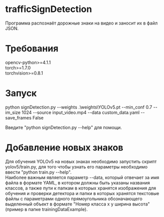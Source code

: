 # trafficSignDetection
Программа распознаёт дорожные знаки на видео и заносит их в файл JSON.

# Требования
opencv-python>=4.1.1<br />
torch>=1.7.0<br />
torchvision>=0.8.1

# Запуск
python signDetection.py --weights .\\weights\\YOLOv5.pt --min_conf 0.7 --im_size 1024 --source input_video.mp4 --data custom_data.yaml --save_frames False

Введите "python signDetection.py --help" для помощи.

# Добавление новых знаков
Для обучения YOLOv5 на новых знаках необходимо запустить скрипт yolov5/train.py, для того чтобы узнать его параметры необходимо ввести "python train.py --help".<br />
Наиболее важным является параметр --data, который отвечает за имя файла в формате YAML, в котором должны быть указаны названия классов, а также пути к папкам в которых хранятся изображения для обучения и проверки детектора и папки в которых хранятся текстовые файлы с параметрами одного прямоугольника обозначающего выделенный объект в формате "Номер класса x y ширина высота" (пример в папке trainingDataExample).

